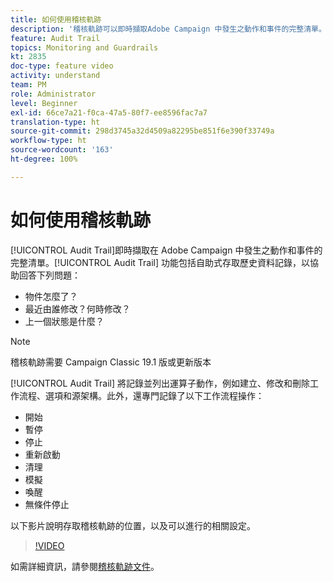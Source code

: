 ```yaml
---
title: 如何使用稽核軌跡
description: '稽核軌跡可以即時擷取Adobe Campaign 中發生之動作和事件的完整清單。 '
feature: Audit Trail
topics: Monitoring and Guardrails
kt: 2835
doc-type: feature video
activity: understand
team: PM
role: Administrator
level: Beginner
exl-id: 66ce7a21-f0ca-47a5-80f7-ee8596fac7a7
translation-type: ht
source-git-commit: 298d3745a32d4509a82295be851f6e390f33749a
workflow-type: ht
source-wordcount: '163'
ht-degree: 100%

---
```


# 如何使用稽核軌跡

[!UICONTROL Audit Trail]即時擷取在 Adobe Campaign 中發生之動作和事件的完整清單。[!UICONTROL Audit Trail] 功能包括自助式存取歷史資料記錄，以協助回答下列問題：

* 物件怎麼了？
* 最近由誰修改？何時修改？
* 上一個狀態是什麼？

>[!NOTE]
>
>稽核軌跡需要 Campaign Classic 19.1 版或更新版本

[!UICONTROL Audit Trail] 將記錄並列出運算子動作，例如建立、修改和刪除工作流程、選項和源架構。此外，還專門記錄了以下工作流程操作：

* 開始
* 暫停
* 停止
* 重新啟動
* 清理
* 模擬
* 喚醒
* 無條件停止

以下影片說明存取稽核軌跡的位置，以及可以進行的相關設定。

>[!VIDEO](https://video.tv.adobe.com/v/27425?quality=12)

如需詳細資訊，請參閱[稽核軌跡文件](https://docs.adobe.com/content/help/zh-Hant/campaign-classic/using/monitoring-campaign-classic/production-procedures/audit-trail.html)。
